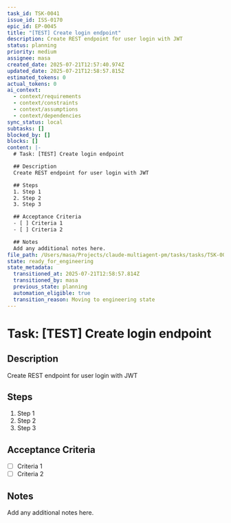 ```yaml
---
task_id: TSK-0041
issue_id: ISS-0170
epic_id: EP-0045
title: "[TEST] Create login endpoint"
description: Create REST endpoint for user login with JWT
status: planning
priority: medium
assignee: masa
created_date: 2025-07-21T12:57:40.974Z
updated_date: 2025-07-21T12:58:57.815Z
estimated_tokens: 0
actual_tokens: 0
ai_context:
  - context/requirements
  - context/constraints
  - context/assumptions
  - context/dependencies
sync_status: local
subtasks: []
blocked_by: []
blocks: []
content: |-
  # Task: [TEST] Create login endpoint

  ## Description
  Create REST endpoint for user login with JWT

  ## Steps
  1. Step 1
  2. Step 2
  3. Step 3

  ## Acceptance Criteria
  - [ ] Criteria 1
  - [ ] Criteria 2

  ## Notes
  Add any additional notes here.
file_path: /Users/masa/Projects/claude-multiagent-pm/tasks/tasks/TSK-0041--test-create-login-endpoint.md
state: ready_for_engineering
state_metadata:
  transitioned_at: 2025-07-21T12:58:57.814Z
  transitioned_by: masa
  previous_state: planning
  automation_eligible: true
  transition_reason: Moving to engineering state
---
```


# Task: [TEST] Create login endpoint

## Description
Create REST endpoint for user login with JWT

## Steps
1. Step 1
2. Step 2
3. Step 3

## Acceptance Criteria
- [ ] Criteria 1
- [ ] Criteria 2

## Notes
Add any additional notes here.
